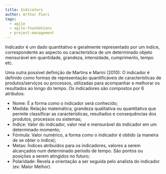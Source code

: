 ```yaml
---
title: Indicators
author: Arthur Pieri
tags:
  - agile
  - agile-foundations
  - project-management
---
```

Indicador é um dado quantitativo e geralmente representado por um índice, correspondente ao aspecto ou característica de um determinado objeto mensurável em quantidade, grandeza, intensidade, cumprimento, tempo etc.

Uma outra possível definição de Martins e Marini (2010): O indicador é definido como formas de representação quantificáveis de características de produtos/serviços ou processos, utilizadas para acompanhar e melhorar os resultados ao longo do tempo. Os indicadores são compostos por 6 atributos:

-   Nome: É a forma como o indicador será conhecido;
-   Medida: Relação matemática, grandeza qualitativa ou quantitativa que permite classificar as características, resultados e consequências dos produtos, processos ou sistemas;
-   Índice: Valor do indicador, valor real e mensurável do indicador em um determinado momento;
-   Fórmula: Valor numérico, a forma como o indicador é obtido (a maneira de se obter o índice);
-   Metas: Índices atribuídos para os indicadores, valores a serem alcançados num determinado período de tempo. São pontos ou posições a serem atingidos no futuro;
-   Polaridade: Revela a orientação a ser seguida pelo analista do indicador (ex: Maior Melhor).